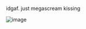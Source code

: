 idgaf. just megascream kissing

![image](https://github.com/user-attachments/assets/3c311be1-ffaf-4359-8f3a-c9d32c832772)




<!---
V4mqogh/V4mqogh is a ✨ special ✨ repository because its `README.md` (this file) appears on your GitHub profile.
You can click the Preview link to take a look at your changes.
--->
